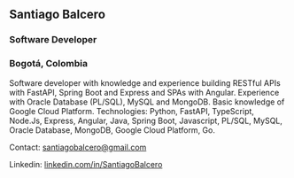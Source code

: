 ## Santiago Balcero
### Software Developer
### Bogotá, Colombia

Software developer with knowledge and experience building RESTful APIs with FastAPI, Spring Boot and Express and SPAs with Angular. Experience with Oracle Database (PL/SQL), MySQL and MongoDB. Basic knowledge of Google Cloud Platform.
Technologies: Python, FastAPI, TypeScript, Node.Js, Express, Angular, Java, Spring Boot, Javascript, PL/SQL, MySQL, Oracle Database, MongoDB, Google Cloud Platform, Go.

Contact: santiagobalcero@gmail.com

Linkedin: [linkedin.com/in/SantiagoBalcero](linkedin.com/in/SantiagoBalcero)
